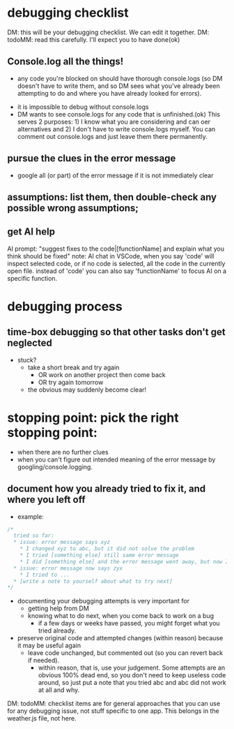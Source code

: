 # debugging checklist
DM: this will be your debugging checklist. We can edit it together.
DM: todoMM: read this carefully. I'll expect you to have done(ok)

## Console.log all the things!
* any code you're blocked on should have thorough console.logs (so DM doesn't have to write them, and so DM sees what you've already been attempting to do and where you have already looked for errors).
- it is impossible to debug without console.logs
- DM wants to see console.logs for any code that is unfinished.(ok) This serves 2 purposes: 1) I know what you are considering and can oer alternatives and 2) I don't have to write console.logs myself. You can comment out console.logs and just leave them there permanently.
## pursue the clues in the error message
* google all (or part) of the error message if it is not immediately clear
## assumptions: list them, then double-check any possible wrong assumptions;
## get AI help
AI prompt: "suggest fixes to the code|[functionName] and explain what you think should be fixed"
note: AI chat in VSCode, when you say 'code' will inspect selected code, or if no code is selected, all the code in the currently open file. instead of 'code' you can also say 'functionName' to focus AI on a specific function.

# debugging process

## time-box debugging so that other tasks don't get neglected
- stuck? 
  - take a short break and try again
    - OR work on another project then come back
    - OR try again tomorrow
  - the obvious may suddenly become clear!
# stopping point: pick the right stopping point: 
  * when there are no further clues
  * when you can't figure out intended meaning of the error message by googling/console.logging.
## document how you already tried to fix it, and where you left off
- example:
```js
/*
  tried so far:
  * issue: error message says xyz
    * I changed xyz to abc, but it did not solve the problem
    * I tried [something else] still same error message    
    * I did [something else] and the error message went away, but now I get a different error message
  * issue: error message now says zyx
    * I tried to ...
  * [write a note to yourself about what to try next]
*/
```
- documenting your debugging attempts is very important for
  - getting help from DM
  - knowing what to do next, when you come back to work on a bug
    - if a few days or weeks have passed, you might forget what you tried already.
- preserve original code and attempted changes (within reason) because it may be useful again
  - leave code unchanged, but commented out (so you can revert back if needed).
    - within reason, that is, use your judgement. Some attempts are an obvious 100% dead end, so you don't need to keep useless code around, so just put a note that you tried abc and abc did not work at all and why.

DM: todoMM: checklist items are for general approaches that you can use for any debugging issue, not stuff specific to one app. This belongs in the weather.js file, not here.
